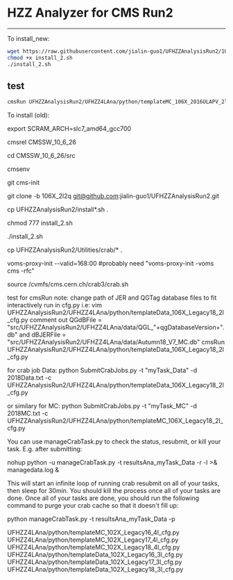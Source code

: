 # HZZ Analyzer for CMS Run2

------
To install_new:

```bash
wget https://raw.githubusercontent.com/jialin-guo1/UFHZZAnalysisRun2/106X_2l2q/install_2.sh
chmod +x install_2.sh
./install_2.sh
```
## test 
```bash
cmsRun UFHZZAnalysisRun2/UFHZZ4LAna/python/templateMC_106X_2016ULAPV_2l2q_cfg.py
```

To install (old):

export SCRAM_ARCH=slc7_amd64_gcc700

cmsrel CMSSW_10_6_26

cd CMSSW_10_6_26/src

cmsenv

git cms-init

git clone -b 106X_2l2q git@github.com:jialin-guo1/UFHZZAnalysisRun2.git

cp UFHZZAnalysisRun2/install*.sh .

chmod 777 install_2.sh

./install_2.sh

cp UFHZZAnalysisRun2/Utilities/crab/* .

voms-proxy-init --valid=168:00
#probably need "voms-proxy-init -voms cms -rfc"

source /cvmfs/cms.cern.ch/crab3/crab.sh

test for cmsRun
note: change path of JER and QGTag database files to fit interactively run in cfg.py
i.e: vim UFHZZAnalysisRun2/UFHZZ4LAna/python/templateData_106X_Legacy18_2l_cfg.py
     comment out QGdBFile = "src/UFHZZAnalysisRun2/UFHZZ4LAna/data/QGL_"+qgDatabaseVersion+".db" and dBJERFile = "src/UFHZZAnalysisRun2/UFHZZ4LAna/data/Autumn18_V7_MC.db"
cmsRun UFHZZAnalysisRun2/UFHZZ4LAna/python/templateData_106X_Legacy18_2l_cfg.py

for crab job
Data:
python SubmitCrabJobs.py -t "myTask_Data" -d 2018Data.txt -c UFHZZAnalysisRun2/UFHZZ4LAna/python/templateData_106X_Legacy18_2l_cfg.py

or similary for MC:
python SubmitCrabJobs.py -t "myTask_MC" -d 2018MC.txt -c UFHZZAnalysisRun2/UFHZZ4LAna/python/templateMC_106X_Legacy18_2l_cfg.py

You can use manageCrabTask.py to check the status, resubmit, or kill your task. E.g. after submitting:

nohup python -u manageCrabTask.py -t resultsAna_myTask_Data -r -l >& managedata.log &

This will start an infinite loop of running crab resubmit on all of your tasks, then sleep for 30min. You should kill the process once all of your tasks are done. Once all of your tasks are done, you should run the following command to purge your crab cache so that it doesn't fill up:

python manageCrabTask.py -t resultsAna_myTask_Data -p

UFHZZ4LAna/python/templateMC_102X_Legacy16_4l_cfg.py
UFHZZ4LAna/python/templateMC_102X_Legacy17_4l_cfg.py
UFHZZ4LAna/python/templateMC_102X_Legacy18_4l_cfg.py
UFHZZ4LAna/python/templateData_102X_Legacy16_3l_cfg.py
UFHZZ4LAna/python/templateData_102X_Legacy17_3l_cfg.py
UFHZZ4LAna/python/templateData_102X_Legacy18_3l_cfg.py

